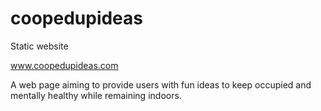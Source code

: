 # coopedupideas
Static website

www.coopedupideas.com


A web page aiming to provide users with fun ideas to keep occupied and mentally healthy while remaining indoors.